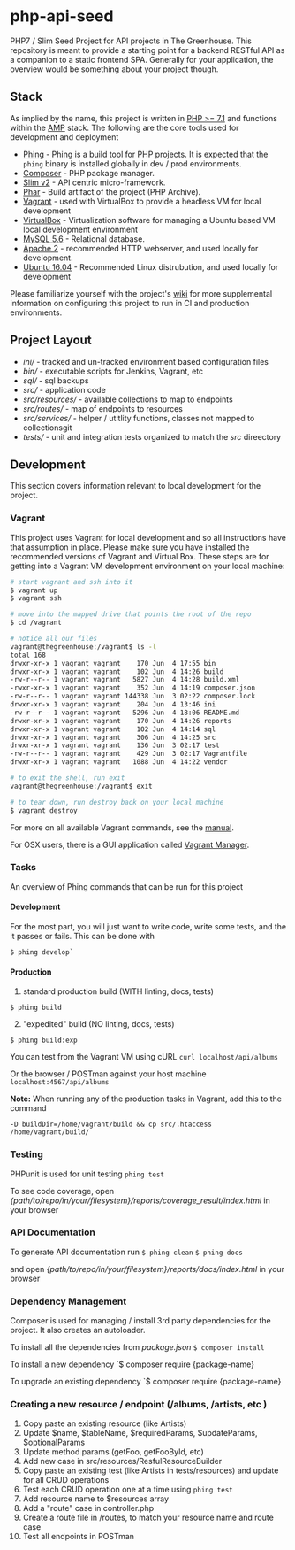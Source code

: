 # php-api-seed
PHP7 / Slim Seed Project for API projects in The Greenhouse.  This repository is meant to provide a starting point
for a backend RESTful API as a companion to a static frontend SPA.  Generally  for your application, the overview would
be something about your project though.

## Stack
As implied by the name, this project is written in [PHP >= 7.1][]  and functions within the [AMP][] stack.  The following 
are the core tools used for development and deployment

- [Phing](https://www.phing.info/) - Phing is a build tool for PHP projects.  It is expected that the `phing` binary is 
installed globally in dev / prod environments. 
- [Composer](https://getcomposer.org/) - PHP package manager.
- [Slim v2](https://www.slimframework.com/) - API centric micro-framework.
- [Phar](http://php.net/manual/en/book.phar.php) - Build artifact of the project (PHP Archive).
- [Vagrant](https://www.vagrantup.com/) - used with VirtualBox to provide a headless VM for local development
- [VirtualBox](https://www.virtualbox.org/wiki/VirtualBox) - Virtualization software for managing a Ubuntu based VM 
local development environment
- [MySQL 5.6](https://www.mysql.com/) - Relational database.
- [Apache 2](https://httpd.apache.org/) - recommended HTTP webserver, and used locally for development.
- [Ubuntu 16.04](https://www.ubuntu.com/) - Recommended Linux distrubution, and used locally for development

[PHP >= 7.1]: http://php.net
[AMP]: https://en.wikipedia.org/wiki/List_of_Apache%E2%80%93MySQL%E2%80%93PHP_packages
[wiki]: https://github.com/thegreenhouseio/php-api-seed/wiki


Please familiarize yourself with the project's [wiki][] for more supplemental information on configuring this project to 
run in CI and production environments.


## Project Layout

- _ini/_ - tracked and un-tracked environment based configuration files
- _bin/_ - executable scripts for Jenkins, Vagrant, etc
- _sql/_ - sql backups
- _src/_ - application code
- _src/resources/_ - available collections to map to endpoints
- _src/routes/_ - map of endpoints to resources
- _src/services/_ - helper / utitlity functions, classes not mapped to collectionsgit
- _tests/_ - unit and integration tests organized to match the _src_ direectory


## Development
This section covers information relevant to local development for the project.

### Vagrant
This project uses Vagrant for local development and so all instructions have that assumption in place.  Please make sure 
you have installed the recommended versions of Vagrant and Virtual Box.  These steps are for getting into a Vagrant VM
development environment on your local machine:

```bash
# start vagrant and ssh into it
$ vagrant up
$ vagrant ssh

# move into the mapped drive that points the root of the repo
$ cd /vagrant

# notice all our files
vagrant@thegreenhouse:/vagrant$ ls -l
total 168
drwxr-xr-x 1 vagrant vagrant    170 Jun  4 17:55 bin
drwxr-xr-x 1 vagrant vagrant    102 Jun  4 14:26 build
-rw-r--r-- 1 vagrant vagrant   5827 Jun  4 14:28 build.xml
-rwxr-xr-x 1 vagrant vagrant    352 Jun  4 14:19 composer.json
-rw-r--r-- 1 vagrant vagrant 144338 Jun  3 02:22 composer.lock
drwxr-xr-x 1 vagrant vagrant    204 Jun  4 13:46 ini
-rw-r--r-- 1 vagrant vagrant   5296 Jun  4 18:06 README.md
drwxr-xr-x 1 vagrant vagrant    170 Jun  4 14:26 reports
drwxr-xr-x 1 vagrant vagrant    102 Jun  4 14:14 sql
drwxr-xr-x 1 vagrant vagrant    306 Jun  4 14:25 src
drwxr-xr-x 1 vagrant vagrant    136 Jun  3 02:17 test
-rw-r--r-- 1 vagrant vagrant    429 Jun  3 02:17 Vagrantfile
drwxr-xr-x 1 vagrant vagrant   1088 Jun  4 14:22 vendor

# to exit the shell, run exit
vagrant@thegreenhouse:/vagrant$ exit

# to tear down, run destroy back on your local machine
$ vagrant destroy
```

For more on all available Vagrant commands, see the [manual](https://www.vagrantup.com/docs/cli/).

For OSX users, there is a GUI application called [Vagrant Manager](http://vagrantmanager.com/).

### Tasks
An overview of Phing commands that can be run for this project

#### Development
For the most part, you will just want to write code, write some tests, and the it passes or fails.  This 
can be done with

```
$ phing develop`
```

#### Production

1. standard production build (WITH linting, docs, tests)

```
$ phing build
```

2. "expedited" build (NO linting, docs, tests)

```
$ phing build:exp
```

You can test from the Vagrant VM using cURL
`curl localhost/api/albums`

Or the browser / POSTman against your host machine
`localhost:4567/api/albums`


**Note:** When running any of the production tasks in Vagrant, add this to the command
```
-D buildDir=/home/vagrant/build && cp src/.htaccess /home/vagrant/build/
```

### Testing
PHPunit is used for unit testing
`phing test`

To see code coverage, open _{path/to/repo/in/your/filesystem}/reports/coverage_result/index.html_ in your browser

### API Documentation
To generate API documentation run
`$ phing clean`
`$ phing docs`

and open _{path/to/repo/in/your/filesystem}/reports/docs/index.html_ in your browser


### Dependency Management
Composer is used for managing / install 3rd party dependencies for the project.  It also creates an autoloader.

To install all the dependencies from _package.json_
`$ composer install`

To install a new dependency
`$ composer require {package-name}

To upgrade an existing dependency
`$ composer require {package-name}


### Creating a new resource / endpoint (/albums, /artists, etc )
1. Copy paste an existing resource (like Artists)
2. Update $name, $tableName, $requiredParams, $updateParams, $optionalParams  
3. Update method params (getFoo, getFooById, etc)
4. Add new case in src/resources/ResfulResourceBuilder
5. Copy paste an existing test (like Artists in tests/resources) and update for all CRUD operations
6. Test each CRUD operation one at a time using `phing test`
7. Add resource name to $resources array
8. Add a "route" case in controller.php
9. Create a route file in /routes, to match your resource name and route case
10. Test all endpoints in POSTman